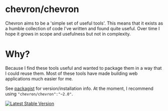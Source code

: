 # chevron/chevron

Chevron aims to be a 'simple set of useful tools'. This means that it
exists as a humble collection of code I've written and found quite useful.
Over time I hope it grows in scope and usefulness but not in complexity.

# Why?

Because I find these tools useful and wanted to package them in a way
that I could reuse them. Most of these tools have made building web
applications much easier for me.

See [packagist](https://packagist.org/packages/chevron/chevron) for version/installation info. At the moment, I recommend using `"chevron/chevron":"~2.0"`.

[![Latest Stable Version](https://poser.pugx.org/chevron/chevron/v/stable.svg)](https://packagist.org/packages/chevron/chevron)



